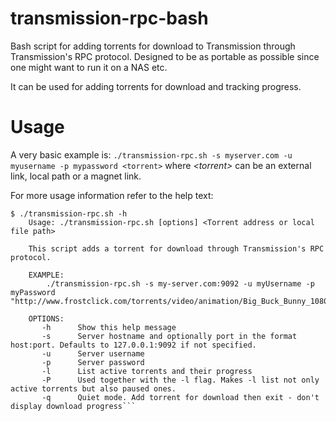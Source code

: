 # transmission-rpc-bash
Bash script for adding torrents for download to Transmission through Transmission's RPC protocol. Designed to be as portable as possible since one might want to run it on a NAS etc.

It can be used for adding torrents for download and tracking progress.

# Usage
A very basic example is: `./transmission-rpc.sh -s myserver.com -u myusername -p mypassword <torrent>` where *\<torrent\>* can be an external link, local path or a magnet link.

For more usage information refer to the help text:
```
$ ./transmission-rpc.sh -h
    Usage: ./transmission-rpc.sh [options] <Torrent address or local file path>

    This script adds a torrent for download through Transmission's RPC protocol.
    
    EXAMPLE:
        ./transmission-rpc.sh -s my-server.com:9092 -u myUsername -p myPassword "http://www.frostclick.com/torrents/video/animation/Big_Buck_Bunny_1080p_surround_frostclick.com_frostwire.com.torrent"
        
    OPTIONS:
       -h      Show this help message
       -s      Server hostname and optionally port in the format host:port. Defaults to 127.0.0.1:9092 if not specified.
       -u      Server username
       -p      Server password
       -l      List active torrents and their progress
       -P      Used together with the -l flag. Makes -l list not only active torrents but also paused ones.
       -q      Quiet mode. Add torrent for download then exit - don't display download progress```
